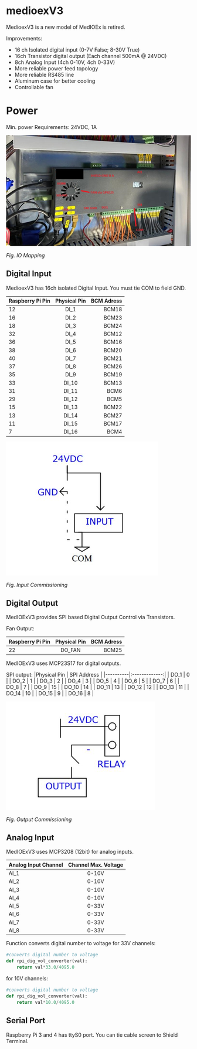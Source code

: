
# medioexV3

MedioexV3 is a new model of MedIOEx is retired.

Improvements:
- 16 ch Isolated digital input (0-7V False; 8-30V True)
- 16ch Transistor digital output (Each channel 500mA @ 24VDC)
- 8ch Analog Input (4ch 0-10V, 4ch 0-33V)
- More reliable power feed topology
- More reliable RS485 line 
- Aluminum case for better cooling 
- Controllable fan

# Power

Min. power Requirements: 24VDC, 1A

![Image of MedIOEx-V3](https://github.com/pe2a/medioexV3/blob/master/medioexv3.jpg)

*Fig. IO Mapping*

## Digital Input 
MedioexV3 has 16ch isolated Digital Input. You must tie COM to field GND. 

| Raspberry Pi Pin   |     Physical Pin      |  BCM Adress |
|----------|:-------------:|------:|
| 12 | DI_1 | BCM18 |
| 16 |    DI_2   |   BCM23 |
| 18 | DI_3 |    BCM24 |
| 32 | DI_4 | BCM12 |
| 36 |    DI_5   |   BCM16 |
| 38 | DI_6 |   BCM20 |
| 40 | DI_7 | BCM21 |
| 37 |    DI_8   |   BCM26 |
| 35 | DI_9 |    BCM19 |
| 33 | DI_10 | BCM13 |
| 31 |    DI_11   |   BCM6 |
| 29 | DI_12 |    BCM5 |
| 15 | DI_13 | BCM22 |
| 13 |    DI_14   |   BCM27 |
| 11 | DI_15 |   BCM17 |
| 7 | DI_16 |    BCM4 |

![Image of MedIOEx-V3](https://github.com/pe2a/medioexV3/blob/master/input.JPG)

*Fig. Input Commissioning*

## Digital Output 
MedIOExV3 provides SPI based Digital Output Control via Transistors. 

Fan Output:

| Raspberry Pi Pin   |     Physical Pin      |  BCM Adress |
|----------|:-------------:|------:|
| 22 | DO_FAN | BCM25 |

MedIOExV3 uses MCP23S17 for digital outputs. 

SPI output:
|Physical Pin   |     SPI Address      | 
|----------|:-------------:|
| DO_1 | 0 |
| DO_2 | 1 |
| DO_3 | 2 |
| DO_4 | 3 |
| DO_5 | 4 |
| DO_6 | 5 |
| DO_7 | 6 |
| DO_8 | 7 |
| DO_9 | 15 |
| DO_10 | 14 |
| DO_11 | 13 |
| DO_12 | 12 |
| DO_13 | 11 |
| DO_14 | 10 |
| DO_15 | 9 |
| DO_16 | 8 |

![Image of MedIOEx-V3](https://github.com/pe2a/medioexV3/blob/master/output.JPG)

*Fig. Output Commissioning*

## Analog Input 
MedIOExV3 uses MCP3208 (12bit) for analog inputs. 

| Analog Input Channel   |     Channel Max. Voltage     |  
|----------|:-------------:|
| AI_1 | 0-10V | 
| AI_2 | 0-10V | 
| AI_3 | 0-10V | 
| AI_4 | 0-10V | 
| AI_5 | 0-33V | 
| AI_6 | 0-33V | 
| AI_7 | 0-33V |
| AI_8 | 0-33V | 


Function converts digital number to voltage for 33V channels:

```python
#converts digital number to voltage
def rpi_dig_vol_converter(val):
    return val*33.0/4095.0
```
for 10V channels:
```python
#converts digital number to voltage
def rpi_dig_vol_converter(val):
    return val*10.0/4095.0
```

## Serial Port

Raspberry Pi 3 and 4 has ttyS0 port. You can tie cable screen to Shield Terminal. 
